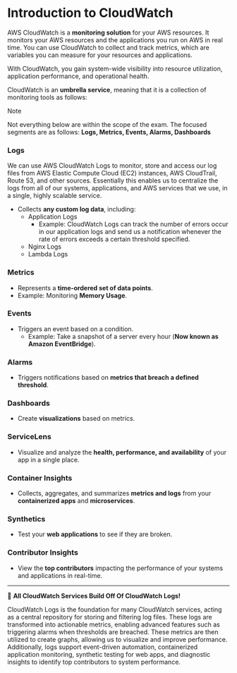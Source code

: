 # Introduction to CloudWatch

AWS CloudWatch is a **monitoring solution** for your AWS resources. It monitors your AWS resources and the applications you run on AWS in real time. You can use CloudWatch to collect and track metrics, which are variables you can measure for your resources and applications.

With CloudWatch, you gain system-wide visibility into resource utilization, application performance, and operational health.

CloudWatch is an **umbrella service**, meaning that it is a collection of monitoring tools as follows:

> [!NOTE]
> Not everything below are within the scope of the exam. The focused segments are as follows: **Logs, Metrics, Events, Alarms, Dashboards**

### Logs

We can use AWS CloudWatch Logs to monitor, store and access our log files from AWS Elastic Compute Cloud (EC2) instances, AWS CloudTrail, Route 53, and other sources. Essentially this enables us to centralize the logs from all of our systems, applications, and AWS services that we use, in a single, highly scalable service.

-   Collects **any custom log data**, including:
    -   Application Logs
        -   Example: CloudWatch Logs can track the number of errors occur in our application logs and send us a notification whenever the rate of errors exceeds a certain threshold specified.
    -   Nginx Logs
    -   Lambda Logs

### Metrics

-   Represents a **time-ordered set of data points**.
-   Example: Monitoring **Memory Usage**.

### Events

-   Triggers an event based on a condition.
    -   Example: Take a snapshot of a server every hour (**Now known as Amazon EventBridge**).

### Alarms

-   Triggers notifications based on **metrics that breach a defined threshold**.

### Dashboards

-   Create **visualizations** based on metrics.

### ServiceLens

-   Visualize and analyze the **health, performance, and availability** of your app in a single place.

### Container Insights

-   Collects, aggregates, and summarizes **metrics and logs** from your **containerized apps** and **microservices**.

### Synthetics

-   Test your **web applications** to see if they are broken.

### Contributor Insights

-   View the **top contributors** impacting the performance of your systems and applications in real-time.

---

👏 **All CloudWatch Services Build Off Of CloudWatch Logs!**

CloudWatch Logs is the foundation for many CloudWatch services, acting as a central repository for storing and filtering log files. These logs are transformed into actionable metrics, enabling advanced features such as triggering alarms when thresholds are breached. These metrics are then utilized to create graphs, allowing us to visualize and improve performance. Additionally, logs support event-driven automation, containerized application monitoring, synthetic testing for web apps, and diagnostic insights to identify top contributors to system performance.
